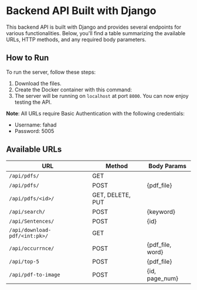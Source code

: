 # Backend API Built with Django

This backend API is built with Django and provides several endpoints for various functionalities. Below, you'll find a table summarizing the available URLs, HTTP methods, and any required body parameters.

## How to Run

To run the server, follow these steps:

1. Download the files.
2. Create the Docker container with this command:
3. The server will be running on `localhost` at port `8000`. You can now enjoy testing the API.

**Note**: All URLs require Basic Authentication with the following credentials:
- Username: fahad
- Password: 5005

## Available URLs

| URL                          | Method           | Body Params     |
|------------------------------|------------------|-----------------|
| `/api/pdfs/`                 | GET              |                 |
| `/api/pdfs/`                 | POST             | {pdf_file}      |
| `/api/pdfs/<id>/`            | GET, DELETE, PUT |                 |
| `/api/search/`               | POST             | {keyword}       |
| `/api/Sentences/`            | POST             | {id}            |
| `/api/download-pdf/<int:pk>/`| GET              |                 |
| `/api/occurrnce/`            | POST             | {pdf_file, word}|
| `/api/top-5`                 | POST             | {pdf_file}      |
| `/api/pdf-to-image`          | POST             | {id, page_num}  |
